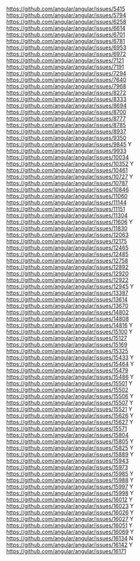 https://github.com/angular/angular/issues/5415
https://github.com/angular/angular/issues/5794
https://github.com/angular/angular/issues/6258
https://github.com/angular/angular/issues/6614
https://github.com/angular/angular/issues/6701
https://github.com/angular/angular/issues/6781
https://github.com/angular/angular/issues/6953
https://github.com/angular/angular/issues/6972
https://github.com/angular/angular/issues/7121
https://github.com/angular/angular/issues/7191
https://github.com/angular/angular/issues/7294
https://github.com/angular/angular/issues/7640
https://github.com/angular/angular/issues/7968
https://github.com/angular/angular/issues/8272
https://github.com/angular/angular/issues/8333
https://github.com/angular/angular/issues/8694
https://github.com/angular/angular/issues/8700
https://github.com/angular/angular/issues/8777
https://github.com/angular/angular/issues/8785
https://github.com/angular/angular/issues/8937
https://github.com/angular/angular/issues/9350
https://github.com/angular/angular/issues/9845   Y
https://github.com/angular/angular/issues/9933
https://github.com/angular/angular/issues/10034
https://github.com/angular/angular/issues/10352  Y
https://github.com/angular/angular/issues/10461
https://github.com/angular/angular/issues/10727  Y
https://github.com/angular/angular/issues/10787
https://github.com/angular/angular/issues/10846
https://github.com/angular/angular/issues/11060
https://github.com/angular/angular/issues/11144
https://github.com/angular/angular/issues/11151
https://github.com/angular/angular/issues/11304
https://github.com/angular/angular/issues/11606  Y
https://github.com/angular/angular/issues/11830
https://github.com/angular/angular/issues/12063
https://github.com/angular/angular/issues/12175
https://github.com/angular/angular/issues/12465
https://github.com/angular/angular/issues/12485
https://github.com/angular/angular/issues/12758
https://github.com/angular/angular/issues/12892
https://github.com/angular/angular/issues/12920
https://github.com/angular/angular/issues/12922
https://github.com/angular/angular/issues/12945  Y
https://github.com/angular/angular/issues/13387
https://github.com/angular/angular/issues/13614
https://github.com/angular/angular/issues/13670
https://github.com/angular/angular/issues/14802
https://github.com/angular/angular/issues/14808
https://github.com/angular/angular/issues/14816  Y
https://github.com/angular/angular/issues/15100  Y
https://github.com/angular/angular/issues/15127
https://github.com/angular/angular/issues/15169
https://github.com/angular/angular/issues/15325
https://github.com/angular/angular/issues/15433  Y
https://github.com/angular/angular/issues/15464  Y
https://github.com/angular/angular/issues/15479
https://github.com/angular/angular/issues/15486  Y
https://github.com/angular/angular/issues/15501  Y
https://github.com/angular/angular/issues/15502
https://github.com/angular/angular/issues/15506  Y
https://github.com/angular/angular/issues/15507  Y
https://github.com/angular/angular/issues/15521  Y
https://github.com/angular/angular/issues/15626  Y
https://github.com/angular/angular/issues/15627  Y
https://github.com/angular/angular/issues/15571
https://github.com/angular/angular/issues/15804
https://github.com/angular/angular/issues/15805  Y
https://github.com/angular/angular/issues/15825  Y
https://github.com/angular/angular/issues/15889  Y
https://github.com/angular/angular/issues/15943
https://github.com/angular/angular/issues/15973
https://github.com/angular/angular/issues/15985  Y
https://github.com/angular/angular/issues/15988  Y
https://github.com/angular/angular/issues/15997  Y
https://github.com/angular/angular/issues/15998  Y
https://github.com/angular/angular/issues/16012  Y
https://github.com/angular/angular/issues/16023  Y
https://github.com/angular/angular/issues/16026  Y
https://github.com/angular/angular/issues/16027  Y
https://github.com/angular/angular/issues/16051  Y
https://github.com/angular/angular/issues/16069  Y
https://github.com/angular/angular/issues/16134  N
https://github.com/angular/angular/issues/16142  Y
https://github.com/angular/angular/issues/16171
